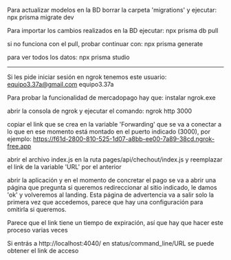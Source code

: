 Para actualizar modelos en la BD borrar la carpeta 'migrations' y ejecutar:
npx prisma migrate dev

Para importar los cambios realizados en la BD ejecutar:
npx prisma db pull

si no funciona con el pull, probar continuar con:
npx prisma generate

para ver todos los datos:
npx prisma studio

---

Si les pide iniciar sesión en ngrok tenemos este usuario:
equipo3.37a@gmail.com
equipo3.37a

Para probar la funcionalidad de mercadopago hay que:
instalar ngrok.exe

abrir la consola de ngrok y ejecutar el comando:
ngrok http 3000

copiar el link que se crea en la variable 'Forwarding' que se va a conectar a lo que en ese momento está montado en el puerto indicado (3000), por ejemplo:
https://f61d-2800-810-525-1d07-a8bb-ee00-7a89-38cd.ngrok-free.app

abrir el archivo index.js en la ruta pages/api/chechout/index.js y reemplazar el link de la variable 'URL' por el anterior

abrir la aplicación y en el momento de concretar el pago se va a abrir una página que pregunta si queremos redireccionar al sitio indicado, le damos 'ok' y volveremos al landing.
Esta página de advertencia va a salir solo la primera vez que accedemos, parece que hay una configuración para omitirla si queremos.

Parece que el link tiene un tiempo de expiración, así que hay que hacer este proceso varias veces

Si entrás a http://localhost:4040/ en status/command_line/URL se puede obtener el link de acceso